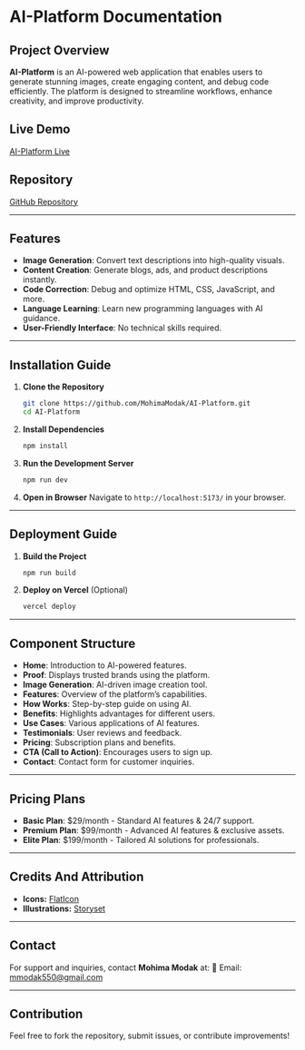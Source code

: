 # AI-Platform Documentation

## Project Overview
**AI-Platform** is an AI-powered web application that enables users to generate stunning images, create engaging content, and debug code efficiently. The platform is designed to streamline workflows, enhance creativity, and improve productivity.

## Live Demo
[AI-Platform Live](https://ai-platform-kappa.vercel.app/)

## Repository
[GitHub Repository](https://github.com/MohimaModak/AI-Platform.git)

---

## Features
- **Image Generation**: Convert text descriptions into high-quality visuals.
- **Content Creation**: Generate blogs, ads, and product descriptions instantly.
- **Code Correction**: Debug and optimize HTML, CSS, JavaScript, and more.
- **Language Learning**: Learn new programming languages with AI guidance.
- **User-Friendly Interface**: No technical skills required.

---

## Installation Guide
1. **Clone the Repository**
   ```sh
   git clone https://github.com/MohimaModak/AI-Platform.git
   cd AI-Platform
   ```
2. **Install Dependencies**
   ```sh
   npm install
   ```
3. **Run the Development Server**
   ```sh
   npm run dev
   ```
4. **Open in Browser**
   Navigate to `http://localhost:5173/` in your browser.

---

## Deployment Guide
1. **Build the Project**
   ```sh
   npm run build
   ```
2. **Deploy on Vercel** (Optional)
   ```sh
   vercel deploy
   ```

---

## Component Structure
- **Home**: Introduction to AI-powered features.
- **Proof**: Displays trusted brands using the platform.
- **Image Generation**: AI-driven image creation tool.
- **Features**: Overview of the platform’s capabilities.
- **How Works**: Step-by-step guide on using AI.
- **Benefits**: Highlights advantages for different users.
- **Use Cases**: Various applications of AI features.
- **Testimonials**: User reviews and feedback.
- **Pricing**: Subscription plans and benefits.
- **CTA (Call to Action)**: Encourages users to sign up.
- **Contact**: Contact form for customer inquiries.

---

## Pricing Plans
- **Basic Plan**: $29/month - Standard AI features & 24/7 support.
- **Premium Plan**: $99/month - Advanced AI features & exclusive assets.
- **Elite Plan**: $199/month - Tailored AI solutions for professionals.

---

## Credits And Attribution
- **Icons:** [FlatIcon](https://www.flaticon.com/)
- **Illustrations:** [Storyset](https://storyset.com/)

---

## Contact
For support and inquiries, contact **Mohima Modak** at:
📧 Email: [mmodak550@gmail.com](mailto:mmodak550@gmail.com)

---

## Contribution
Feel free to fork the repository, submit issues, or contribute improvements!

